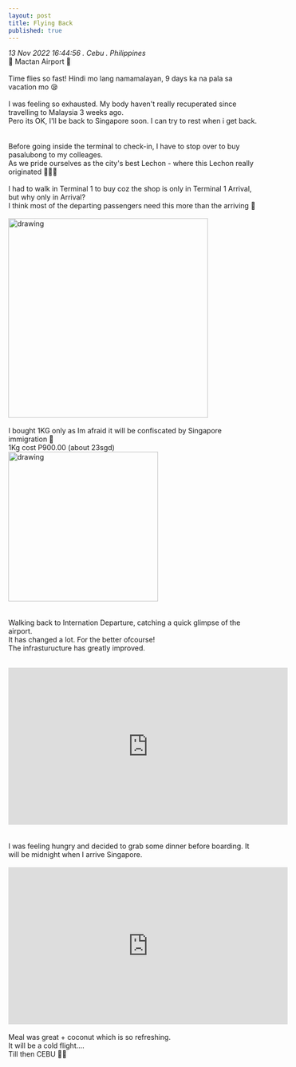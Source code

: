 ```yaml
---
layout: post
title: Flying Back
published: true
---
```

_13 Nov 2022 16:44:56 . Cebu . Philippines_
<br>
📍 Mactan Airport 📍
<br>
<br>
Time flies so fast! Hindi mo lang namamalayan, 9 days ka na pala sa vacation mo 😪
<br>
<br>
I was feeling so exhausted. My body haven't really recuperated since travelling to Malaysia 3 weeks ago. 
<br>
Pero its OK, I'll be back to Singapore soon. I can try to rest when i get back.
<br>
<br>
<br>
Before going inside the terminal to check-in, I have to stop over to buy pasalubong to my colleages. 
<br>
As we pride ourselves as the city's best Lechon - where this Lechon really originated 🤷🏻‍♀️
<br>
<br>
I had to walk in Terminal 1 to buy coz the shop is only in Terminal 1 Arrival, but why only in Arrival? 
<br>
I think most of the departing passengers need this more than the arriving 🤔
<br>
<br>
<img src="https://drive.google.com/uc?export=view&id=1JWwZLgWt-H0YUd9suOJ7LSCZ5fznpy0_" alt="drawing" width="400"/>
<br>
<br>
I bought 1KG only as Im afraid it will be confiscated by Singapore immigration 😬
<br>
1Kg cost P900.00 (about 23sgd)
<br>
<img src="https://drive.google.com/uc?export=view&id=1GxJawIIVf3xUmAiwDVkPllw4s82PqkxI" alt="drawing" width="300"/> 
<br>
<br>
<br>
Walking back to Internation Departure, catching a quick glimpse of the airport. 
<br>
It has changed a lot. For the better ofcourse!
<br>
The infrasturucture has greatly improved. 
<br>
<br>
<iframe width="560" height="315" src="https://www.youtube.com/embed/5r48C35l_-s" frameborder="0" allow="accelerometer; autoplay; encrypted-media; gyroscope; picture-in-picture" allowfullscreen></iframe>
<br>
<br>
<br>
I was feeling hungry and decided to grab some dinner before boarding. It will be midnight when I arrive Singapore. 
<br>
<br>
<iframe width="560" height="315" src="https://www.youtube.com/embed/K8YUfxChSzY" frameborder="0" allow="accelerometer; autoplay; encrypted-media; gyroscope; picture-in-picture" allowfullscreen></iframe>
<br>
<br>
Meal was great + coconut which is so refreshing.
<br>
It will be a cold flight....
<br>
Till then CEBU 🖐🏼
<br>
